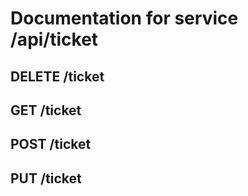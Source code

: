 # Documentation for service /api/ticket

## DELETE /ticket

## GET /ticket

## POST /ticket

## PUT /ticket

